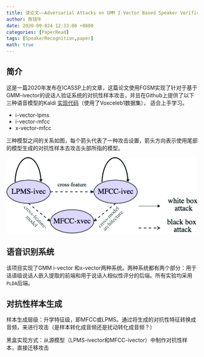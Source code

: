 ```yaml
---
title: 读论文——Adversarial Attacks on GMM I-Vector Based Speaker Verification Systems
author: 陈钱牛
date: 2020-09-024 12:33:00 +0800
categories: [PaperRead]
tags: [SpeakerRecognition,paper]
math: true
---
```


## 简介

这是一篇2020年发布在ICASSP上的文章，这篇论文使用FGSM实现了针对于基于GMM-ivector的说话人验证系统的对抗性样本攻击，并且在Github上提供了以下三种语音模型的Kaldi [实现代码](https://github.com/lixucuhk/adversarial-attack-on-GMM-i-vector-based-speaker-verification-systems)（使用了Voxceleb1数据集）， 适合上手学习。

- i-vector-lpms
- i-vector-mfcc
- x-vector-mfcc 

三种模型之间的关系如图，每个箭头代表了一种攻击设置，箭头方向表示使用尾部的模型生成的对抗性样本去攻击头部所指的模型。

![li2-p5-li-large](../assets/img/posts/2020-09-24-Paper_Read_1/li2-p5-li-large.gif)

## 语音识别系统

该项目实现了GMM i-vector 和x-vector两种系统。两种系统都有两个部分：用于话语级说话人嵌入提取的前端和用于说话人相似性评分的后端。所有实验均采用``PLDA``后端。

## 对抗性样本生成

样本生成层级：升学特征级，即MFCC或LPMS。通过将生成的对抗性特征转换成音频，来进行攻击（是样本转化成音频还是扰动转化成音频？）

黑盒实现方式：从源模型（LPMS-ivector和MFCC-ivector）中制作对抗性样本，直接迁移攻击









